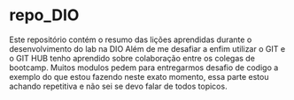 # repo_DIO
Este repositório contém o resumo das lições aprendidas durante o desenvolvimento do lab na DIO
Além de me desafiar a enfim utilizar o GIT e o GIT HUB tenho aprendido sobre colaboração entre os colegas de bootcamp.
Muitos modulos pedem para entregarmos desafio de codigo a exemplo do que estou fazendo neste exato momento, essa parte estou achando repetitiva e não sei se devo falar de todos topicos.
